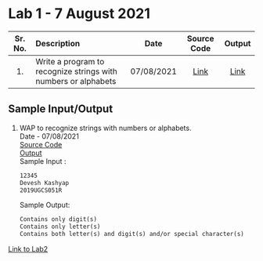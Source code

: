 # Lab 1 - 7 August 2021

| Sr. No. | Description | Date | Source Code | Output |
| :--: | :---- | :--: | :--: | :--: |
| 1. | Write a program to recognize strings with numbers or alphabets | 07/08/2021 | [Link](./recognizeDigits_Alphabets/recognizeDigits_Alphabets.l) | [Link](./recognizeDigits_Alphabets/output.png)


## Sample Input/Output

1. WAP to recognize strings with numbers or alphabets.</br> Date - 07/08/2021 </br>
   [Source Code](./recognizeDigits_Alphabets/recognizeDigits_Alphabets.l) <br>
   [Output](./recognizeDigits_Alphabets/output.png) <br>
    Sample Input :
    ```txt
    12345
    Devesh Kashyap
    2019UGCS051R
    ```

    Sample Output:
    ```txt
    Contains only digit(s)
    Contains only letter(s)
    Contains both letter(s) and digit(s) and/or special character(s)
    ```

[Link to Lab2](../Lab2)
